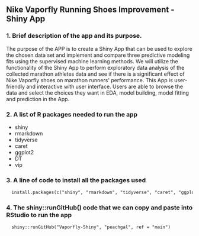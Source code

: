 ## Nike Vaporfly Running Shoes Improvement - Shiny App

### 1. Brief description of the app and its purpose.
  
The purpose of the APP is to create a Shiny App that can be used to explore the chosen data set and implement and compare three predictive modeling fits using the supervised machine learning methods. We will utilize the functionality of the Shiny App to perform exploratory data analysis of the collected marathon athletes data and see if there is a significant effect of Nike Vaporfly shoes on marathon runners' performance. This App is user-friendly and interactive with user interface. Users are able to browse the data and select the choices they want in EDA, model building, model fitting and prediction in the App.
  
### 2. A list of R packages needed to run the app

   * shiny
   * rmarkdown
   * tidyverse
   * caret
   * ggplot2
   * DT
   * vip

### 3. A line of code to install all the packages used

```markdown
  install.packages(c("shiny", "rmarkdown", "tidyverse", "caret", "ggplot2", "DT", "vip"))
```

### 4. The shiny::runGitHub() code that we can copy and paste into RStudio to run the app

```markdown  
  shiny::runGitHub("Vaporfly-Shiny", "peachgal", ref = "main") 
```  
